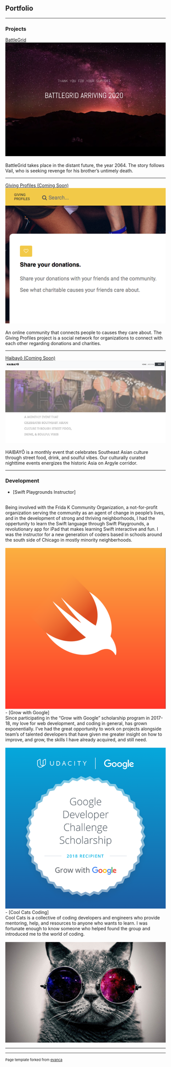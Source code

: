 ## Portfolio

---

### Projects  

[BattleGrid](https://www.battlegridmovie.com/)
<img src="images/BattleGrid.png?raw=true"/>
<br>
<br>
BattleGrid takes place in the distant future, the year 2064. The story follows Vail, who is seeking revenge for his brother’s untimely death. 

---
[Giving Profiles (Coming Soon)](http://givingprofiles.org/about)
<img src="images/giving_profiles.png?raw=true"/>
<br>
<br>
An online community that connects people to causes they care about.  The Giving Profiles project is a social network for organizations to connect with each other regarding donations and charities.

---
[Haibayô (Coming Soon)]()
<img src="images/Haibayo.png?raw=true"/>
<br>
<br>
HAIBAYÔ is a monthly event that celebrates Southeast Asian culture through street food, drink, and soulful vibes. Our culturally curated nighttime events energizes the historic Asia on Argyle corridor.

---

### Development

- [Swift Playgrounds Instructor]
<br>
Being involved with the Frida K Community Organization, a not-for-profit organization serving the community as an agent of change in people’s lives, and in the development of strong and thriving neighborhoods, I had the oppertunity to learn the Swift language through Swift Playgrounds, a revolutionary app for iPad that makes learning Swift interactive and fun.  I was the instructor for a new generation of coders based in schools around the south side of Chicago in mostly minority neighberhoods.
<br>
<br>
<img src="images/swift-og.png?raw=true"/>
<br>
- [Grow with Google]
<br>
Since participating in the “Grow with Google” scholarship program in 2017-18, my love for web development, and coding in general, has grown exponentially.  I’ve had the great opportunity to work on projects alongside team’s of talented developers that have given me greater insight on how to improve, and grow, the skills I have already acquired, and still need.
<br>
<br>
<img src="images/GrowWithGoogleDeveloperChallengeScholarship.png?raw=true"/>
<br>
- [Cool Cats Coding]
<br>
Cool Cats is a collective of coding developers and engineers who provide mentoring, help, and resources to anyone who wants to learn.  I was fortunate enough to know someone who helped found the group and introduced me to the world of coding.
<br>
<br>
<img src="images/cool_cats.jpg?raw=true"/>
<br>


---




---
<p style="font-size:11px">Page template forked from <a href="https://github.com/evanca/quick-portfolio">evanca</a></p>
<!-- Remove above link if you don't want to attibute -->
